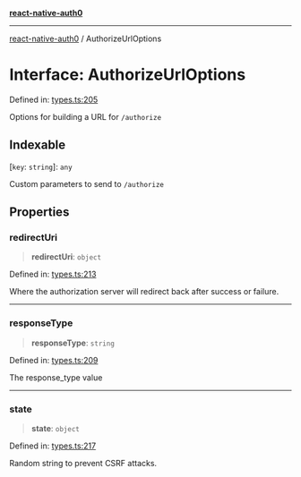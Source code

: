 [**react-native-auth0**](../README.md)

---

[react-native-auth0](../globals.md) / AuthorizeUrlOptions

# Interface: AuthorizeUrlOptions

Defined in: [types.ts:205](https://github.com/auth0/react-native-auth0/blob/64b3136e2ba68da80f979438fc7bc3abab9becdd/src/types.ts#L205)

Options for building a URL for `/authorize`

## Indexable

\[`key`: `string`\]: `any`

Custom parameters to send to `/authorize`

## Properties

### redirectUri

> **redirectUri**: `object`

Defined in: [types.ts:213](https://github.com/auth0/react-native-auth0/blob/64b3136e2ba68da80f979438fc7bc3abab9becdd/src/types.ts#L213)

Where the authorization server will redirect back after success or failure.

---

### responseType

> **responseType**: `string`

Defined in: [types.ts:209](https://github.com/auth0/react-native-auth0/blob/64b3136e2ba68da80f979438fc7bc3abab9becdd/src/types.ts#L209)

The response_type value

---

### state

> **state**: `object`

Defined in: [types.ts:217](https://github.com/auth0/react-native-auth0/blob/64b3136e2ba68da80f979438fc7bc3abab9becdd/src/types.ts#L217)

Random string to prevent CSRF attacks.
